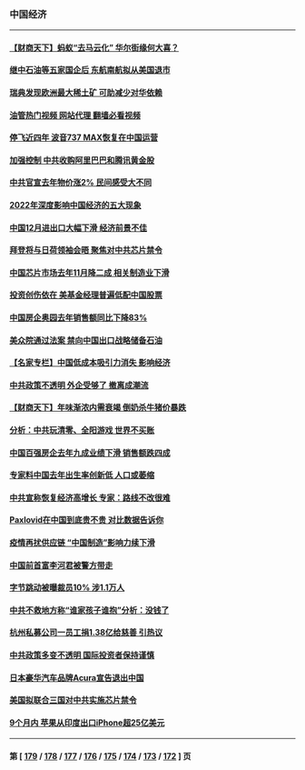### 中国经济
---
#### [【财商天下】蚂蚁“去马云化” 华尔街缘何大喜？](../../pages/ncid283/n13906511.md?01140845) 
#### [继中石油等五家国企后 东航南航拟从美国退市](../../pages/ncid283/n13906480.md?01140845) 
#### [瑞典发现欧洲最大稀土矿 可助减少对华依赖](../../pages/ncid283/n13906450.md?01140845) 
#### [油管热门视频 网站代理 翻墙必看视频](http://138.2.39.72:81/youtube.html?epic-marker?01140845)
#### [停飞近四年 波音737 MAX恢复在中国运营](../../pages/ncid283/n13906430.md?01140845) 
#### [加强控制 中共收购阿里巴巴和腾讯黄金股](../../pages/ncid283/n13906441.md?01140845) 
#### [中共官宣去年物价涨2% 民间感受大不同](../../pages/ncid283/n13906232.md?01140845) 
#### [2022年深度影响中国经济的五大现象](../../pages/ncid283/n13906152.md?01140845) 
#### [中国12月进出口大幅下滑 经济前景不佳](../../pages/ncid283/n13906082.md?01140845) 
#### [拜登将与日荷领袖会晤 聚焦对中共芯片禁令](../../pages/ncid283/n13905769.md?01140845) 
#### [中国芯片市场去年11月降二成 相关制造业下滑](../../pages/ncid283/n13905682.md?01140845) 
#### [投资创伤依在 美基金经理普遍低配中国股票](../../pages/ncid283/n13905691.md?01140845) 
#### [中国房企奥园去年销售额同比下降83%](../../pages/ncid283/n13905697.md?01140845) 
#### [美众院通过法案 禁向中国出口战略储备石油](../../pages/ncid283/n13905660.md?01140845) 
#### [【名家专栏】中国低成本吸引力消失 影响经济](../../pages/ncid283/n13905515.md?01140845) 
#### [中共政策不透明 外企受够了 撤离成潮流](../../pages/ncid283/n13904279.md?01140845) 
#### [【财商天下】年味渐浓内需衰竭 倒奶杀牛猪价暴跌](../../pages/ncid283/n13904837.md?01140845) 
#### [分析：中共玩清零、全阳游戏 世界不买账](../../pages/ncid283/n13904834.md?01140845) 
#### [中国百强房企去年九成业绩下滑 销售额跌四成](../../pages/ncid283/n13904850.md?01140845) 
#### [专家料中国去年出生率创新低 人口或萎缩](../../pages/ncid283/n13904493.md?01140845) 
#### [中共宣称恢复经济高增长 专家：路线不改很难](../../pages/ncid283/n13904216.md?01140845) 
#### [Paxlovid在中国到底贵不贵 对比数据告诉你](../../pages/ncid283/n13904029.md?01140845) 
#### [疫情再扰供应链 “中国制造”影响力续下滑](../../pages/ncid283/n13903981.md?01140845) 
#### [中国前首富李河君被警方带走](../../pages/ncid283/n13904041.md?01140845) 
#### [字节跳动被曝裁员10% 涉1.1万人](../../pages/ncid283/n13904025.md?01140845) 
#### [中共不救地方称“谁家孩子谁抱”分析：没钱了](../../pages/ncid283/n13903927.md?01140845) 
#### [杭州私募公司一员工捐1.38亿给慈善 引热议](../../pages/ncid283/n13903893.md?01140845) 
#### [中共政策多变不透明 国际投资者保持谨慎](../../pages/ncid283/n13903347.md?01140845) 
#### [日本豪华汽车品牌Acura宣告退出中国](../../pages/ncid283/n13903327.md?01140845) 
#### [美国拟联合三国对中共实施芯片禁令](../../pages/ncid283/n13903308.md?01140845) 
#### [9个月内 苹果从印度出口iPhone超25亿美元](../../pages/ncid283/n13903220.md?01140845) 

---
#### 第 [ [179](./179.md?01140845) / [178](./178.md?01140845) / [177](./177.md?01140845) / [176](./176.md?01140845) / [175](./175.md?01140845) / [174](./174.md?01140845) / [173](./173.md?01140845) / [172](./172.md?01140845) ] 页
